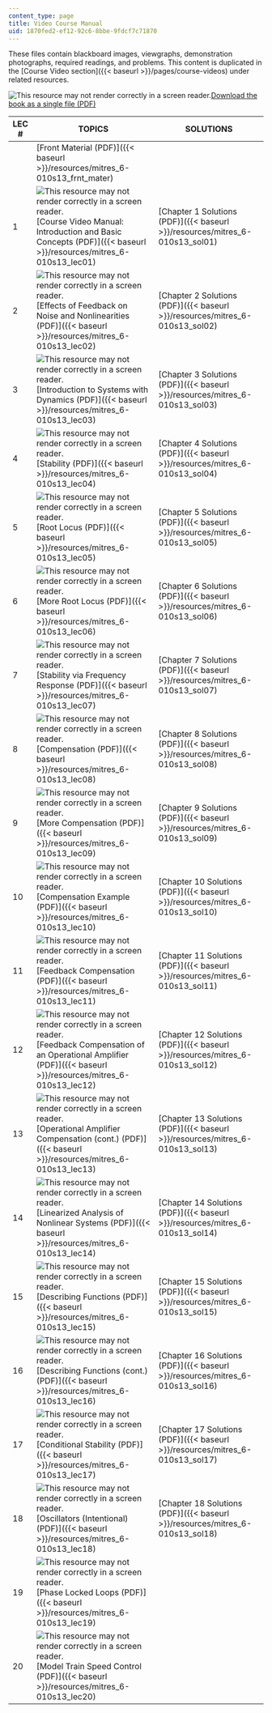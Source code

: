 ```yaml
---
content_type: page
title: Video Course Manual
uid: 1870fed2-ef12-92c6-8bbe-9fdcf7c71870
---
```


These files contain blackboard images, viewgraphs, demonstration photographs, required readings, and problems. This content is duplicated in the [Course Video section]({{< baseurl >}}/pages/course-videos) under related resources.

![This resource may not render correctly in a screen reader.](/images/inacessible.gif)[Download the book as a single file (PDF)](/ans7870/RES/RES.6-010/MITRES_6-010S13_lecandsols.pdf)

| LEC # | TOPICS | SOLUTIONS |
| --- | --- | --- |
| &nbsp; | [Front Material (PDF)]({{< baseurl >}}/resources/mitres_6-010s13_frnt_mater) | &nbsp; |
| 1 | ![This resource may not render correctly in a screen reader.](/images/inacessible.gif)[Course Video Manual: Introduction and Basic Concepts (PDF)]({{< baseurl >}}/resources/mitres_6-010s13_lec01) | [Chapter 1 Solutions (PDF)]({{< baseurl >}}/resources/mitres_6-010s13_sol01) |
| 2 | ![This resource may not render correctly in a screen reader.](/images/inacessible.gif)[Effects of Feedback on Noise and Nonlinearities (PDF)]({{< baseurl >}}/resources/mitres_6-010s13_lec02) | [Chapter 2 Solutions (PDF)]({{< baseurl >}}/resources/mitres_6-010s13_sol02) |
| 3 | ![This resource may not render correctly in a screen reader.](/images/inacessible.gif)[Introduction to Systems with Dynamics (PDF)]({{< baseurl >}}/resources/mitres_6-010s13_lec03) | [Chapter 3 Solutions (PDF)]({{< baseurl >}}/resources/mitres_6-010s13_sol03) |
| 4 | ![This resource may not render correctly in a screen reader.](/images/inacessible.gif)[Stability (PDF)]({{< baseurl >}}/resources/mitres_6-010s13_lec04) | [Chapter 4 Solutions (PDF)]({{< baseurl >}}/resources/mitres_6-010s13_sol04) |
| 5 | ![This resource may not render correctly in a screen reader.](/images/inacessible.gif)[Root Locus (PDF)]({{< baseurl >}}/resources/mitres_6-010s13_lec05) | [Chapter 5 Solutions (PDF)]({{< baseurl >}}/resources/mitres_6-010s13_sol05) |
| 6 | ![This resource may not render correctly in a screen reader.](/images/inacessible.gif)[More Root Locus (PDF)]({{< baseurl >}}/resources/mitres_6-010s13_lec06) | [Chapter 6 Solutions (PDF)]({{< baseurl >}}/resources/mitres_6-010s13_sol06) |
| 7 | ![This resource may not render correctly in a screen reader.](/images/inacessible.gif)[Stability via Frequency Response (PDF)]({{< baseurl >}}/resources/mitres_6-010s13_lec07) | [Chapter 7 Solutions (PDF)]({{< baseurl >}}/resources/mitres_6-010s13_sol07) |
| 8 | ![This resource may not render correctly in a screen reader.](/images/inacessible.gif)[Compensation (PDF)]({{< baseurl >}}/resources/mitres_6-010s13_lec08) | [Chapter 8 Solutions (PDF)]({{< baseurl >}}/resources/mitres_6-010s13_sol08) |
| 9 | ![This resource may not render correctly in a screen reader.](/images/inacessible.gif)[More Compensation (PDF)]({{< baseurl >}}/resources/mitres_6-010s13_lec09) | [Chapter 9 Solutions (PDF)]({{< baseurl >}}/resources/mitres_6-010s13_sol09) |
| 10 | ![This resource may not render correctly in a screen reader.](/images/inacessible.gif)[Compensation Example (PDF)]({{< baseurl >}}/resources/mitres_6-010s13_lec10) | [Chapter 10 Solutions (PDF)]({{< baseurl >}}/resources/mitres_6-010s13_sol10) |
| 11 | ![This resource may not render correctly in a screen reader.](/images/inacessible.gif)[Feedback Compensation (PDF)]({{< baseurl >}}/resources/mitres_6-010s13_lec11) | [Chapter 11 Solutions (PDF)]({{< baseurl >}}/resources/mitres_6-010s13_sol11) |
| 12 | ![This resource may not render correctly in a screen reader.](/images/inacessible.gif)[Feedback Compensation of an Operational Amplifier (PDF)]({{< baseurl >}}/resources/mitres_6-010s13_lec12) | [Chapter 12 Solutions (PDF)]({{< baseurl >}}/resources/mitres_6-010s13_sol12) |
| 13 | ![This resource may not render correctly in a screen reader.](/images/inacessible.gif)[Operational Amplifier Compensation (cont.) (PDF)]({{< baseurl >}}/resources/mitres_6-010s13_lec13) | [Chapter 13 Solutions (PDF)]({{< baseurl >}}/resources/mitres_6-010s13_sol13) |
| 14 | ![This resource may not render correctly in a screen reader.](/images/inacessible.gif)[Linearized Analysis of Nonlinear Systems (PDF)]({{< baseurl >}}/resources/mitres_6-010s13_lec14) | [Chapter 14 Solutions (PDF)]({{< baseurl >}}/resources/mitres_6-010s13_sol14) |
| 15 | ![This resource may not render correctly in a screen reader.](/images/inacessible.gif)[Describing Functions (PDF)]({{< baseurl >}}/resources/mitres_6-010s13_lec15) | [Chapter 15 Solutions (PDF)]({{< baseurl >}}/resources/mitres_6-010s13_sol15) |
| 16 | ![This resource may not render correctly in a screen reader.](/images/inacessible.gif)[Describing Functions (cont.) (PDF)]({{< baseurl >}}/resources/mitres_6-010s13_lec16) | [Chapter 16 Solutions (PDF)]({{< baseurl >}}/resources/mitres_6-010s13_sol16) |
| 17 | ![This resource may not render correctly in a screen reader.](/images/inacessible.gif)[Conditional Stability (PDF)]({{< baseurl >}}/resources/mitres_6-010s13_lec17) | [Chapter 17 Solutions (PDF)]({{< baseurl >}}/resources/mitres_6-010s13_sol17) |
| 18 | ![This resource may not render correctly in a screen reader.](/images/inacessible.gif)[Oscillators (Intentional) (PDF)]({{< baseurl >}}/resources/mitres_6-010s13_lec18) | [Chapter 18 Solutions (PDF)]({{< baseurl >}}/resources/mitres_6-010s13_sol18) |
| 19 | ![This resource may not render correctly in a screen reader.](/images/inacessible.gif)[Phase Locked Loops (PDF)]({{< baseurl >}}/resources/mitres_6-010s13_lec19) | &nbsp; |
| 20 | ![This resource may not render correctly in a screen reader.](/images/inacessible.gif)[Model Train Speed Control (PDF)]({{< baseurl >}}/resources/mitres_6-010s13_lec20) |